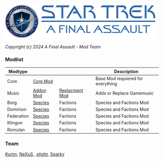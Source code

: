 ![Star Trek - A Final Assault](https://github.com/ST-AFA/.github/blob/872c45cdd6608a808fb1f70722d075263d2cc9e9/profile/profile.png)

_Copyright (c) 2024 A Final Assault - Mod Team_

### Modlist
| Modtype |  | | Description | 
| ------ | ------ | ------ | ------ |
| Core | [Core Mod](https://github.com/ST-AFA/Core) |  | Base Mod requiered for everything |
| Music | [Addon Mod](https://github.com/ST-AFA/Music-Addon) | [Replacment Mod](https://github.com/ST-AFA/Music-Replacement) | Adds or Replace Gamemusic |
| Borg | [Species](https://github.com/ST-AFA/Species-Borg) | Factions | Species and Factions Mod |
| Dominion | [Species](https://github.com/ST-AFA/Species-Dominion) | Factions | Species and Factions Mod |
| Federation | [Species](https://github.com/ST-AFA/Species-Federation) | Factions | Species and Factions Mod |
| Klingon | [Species](https://github.com/ST-AFA/Species-Klingon) | Factions | Species and Factions Mod |
| Romulan | [Species](https://github.com/ST-AFA/Species-Romulan) | Factions | Species and Factions Mod |

### Team
[Kurim](https://github.com/kurim), [NeXuS](https://github.com/Ne-X-uS), ,[elight](https://github.com/elight), [Sparky](https://github.com/Sparky848)
